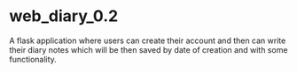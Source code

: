 # web_diary_0.2
A flask application where users can create their account and then can write their diary notes which will be then saved by date of creation and with some functionality.
